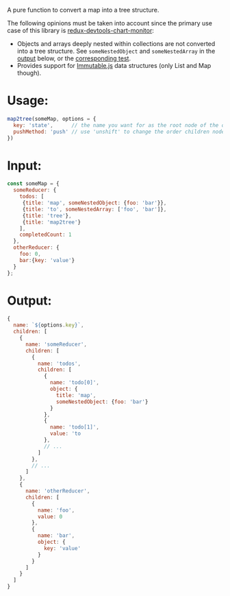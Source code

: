 A pure function to convert a map into a tree structure.

The following opinions must be taken into account since the primary use case of this library is [redux-devtools-chart-monitor](https://github.com/romseguy/redux-devtools-chart-monitor):

- Objects and arrays deeply nested within collections are not converted into a tree structure. See `someNestedObject` and `someNestedArray` in the [output](https://github.com/romseguy/map2tree#output) below, or the [corresponding test](https://github.com/romseguy/map2tree/blob/master/test/map2tree.js#L140).
- Provides support for [Immutable.js](https://github.com/facebook/immutable-js) data structures (only List and Map though).


# Usage:


```javascript
map2tree(someMap, options = {
  key: 'state',      // the name you want for as the root node of the output tree
  pushMethod: 'push' // use 'unshift' to change the order children nodes are added
})
```

# Input:

```javascript
const someMap = {
  someReducer: {
    todos: [
     {title: 'map', someNestedObject: {foo: 'bar'}},
     {title: 'to', someNestedArray: ['foo', 'bar']},
     {title: 'tree'},
     {title: 'map2tree'}
    ],
    completedCount: 1
  },
  otherReducer: {
    foo: 0,
    bar:{key: 'value'}
  }
};
```

# Output:

```javascript
{
  name: `${options.key}`,
  children: [
    {
      name: 'someReducer',
      children: [
        {
          name: 'todos',
          children: [
            {
              name: 'todo[0]',
              object: {
                title: 'map',
                someNestedObject: {foo: 'bar'}
              }
            },
            {
              name: 'todo[1]',
              value: 'to
            },
            // ...
          ]
        },
        // ...
      ]
    },
    {
      name: 'otherReducer',
      children: [
        {
          name: 'foo',
          value: 0
        },
        {
          name: 'bar',
          object: {
            key: 'value'
          }
        }
      ]
    }
  ]
}
```
